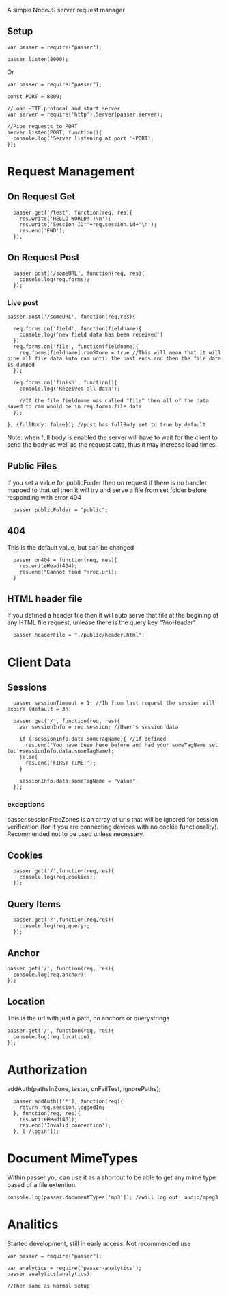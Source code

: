 A simple NodeJS server request manager   

## Setup
```
var passer = require("passer");

passer.listen(8000);
```   
Or   
```
var passer = require("passer");

const PORT = 8000;

//Load HTTP protocal and start server
var server = require('http').Server(passer.server);

//Pipe requests to PORT
server.listen(PORT, function(){
  console.log('Server listening at port '+PORT);
});
```   



# Request Management

## On Request Get
```
  passer.get('/test', function(req, res){
    res.write('HELLO WORLD!!!\n');
    res.write('Session ID:'+req.session.id+'\n');
    res.end('END');
  });
```


## On Request Post
```
  passer.post('/someURL', function(req, res){
    console.log(req.forms);
  });
```

### Live post
```
passer.post('/someURL', function(req,res){

  req.forms.on('field', function(fieldname){
    console.log('new field data has been received')
  })
  req.forms.on('file', function(fieldname){
    req.forms[fieldname].ramStore = true //This will mean that it will pipe all file data into ram until the post ends and then the file data is dumped
  });

  req.forms.on('finish', function(){
    console.log('Received all data');

    //If the file fieldname was called "file" then all of the data saved to ram would be in req.forms.file.data
  });

}, {fullBody: false}); //post has fullBody set to true by default
```
Note: when full body is enabled the server will have to wait for the client to
send the body as well as the request data, thus it may increase load times.

## Public Files
If you set a value for publicFolder then on request if there is no handler mapped
to that url then it will try and serve a file from set folder before responding with
error 404
```
  passer.publicFolder = "public";
```

## 404
This is the default value, but can be changed
```
  passer.on404 = function(req, res){
    res.writeHead(404);
    res.end("Cannot find "+req.url);
  }
```

## HTML header file
If you defined a header file then it will auto serve that file at the begining
of any HTML file request, unlease there is the query key "?noHeader"
```
  passer.headerFile = "./public/header.html";
```




# Client Data

## Sessions
```
  passer.sessionTimeout = 1; //1h from last request the session will expire (default = 3h)

  passer.get('/', function(req, res){
    var sessionInfo = req.session; //User's session data

    if (!sessionInfo.data.someTagName){ //If defined
      res.end('You have been here before and had your someTagName set to:'+sessionInfo.data.someTagName);
    }else{
      res.end('FIRST TIME!');
    }

    sessionInfo.data.someTagName = "value";
  });
```
### exceptions
passer.sessionFreeZones is an array of urls that will be ignored for session verification (for if you are connecting devices with no cookie functionality).
Recommended not to be used unless necessary.



## Cookies
```
  passer.get('/',function(req,res){
    console.log(req.cookies);
  });
```


## Query Items
```
  passer.get('/',function(req,res){
    console.log(req.query);
  });
```

## Anchor
```
passer.get('/', function(req, res){
  console.log(req.anchor);
});
```

## Location
This is the url with just a path, no anchors or querystrings
```
passer.get('/', function(req, res){
  console.log(req.location);
});
```




# Authorization
addAuth(pathsInZone, tester, onFailTest, ignorePaths);
```
  passer.addAuth(['*'], function(req){
    return req.session.loggedIn;
  }, function(req, res){
    res.writeHead(401);
    res.end('Invalid connection');
  }, ['/login']);
```




# Document MimeTypes
Within passer you can use it as a shortcut to be able to get any mime type based
of a file extention.
```
console.log(passer.documentTypes['mp3']); //will log out: audio/mpeg3
```




# Analitics
Started development, still in early access.
Not recommended use
```
var passer = require("passer");

var analytics = require('passer-analytics');
passer.analytics(analytics);

//Then same as normal setup
```
